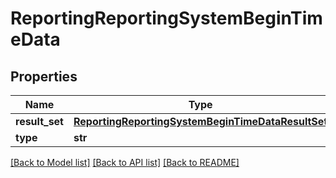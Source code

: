 # ReportingReportingSystemBeginTimeData

## Properties
Name | Type | Description | Notes
------------ | ------------- | ------------- | -------------
**result_set** | [**ReportingReportingSystemBeginTimeDataResultSet**](ReportingReportingSystemBeginTimeDataResultSet.md) |  | [optional] 
**type** | **str** |  | [optional] 

[[Back to Model list]](../README.md#documentation-for-models) [[Back to API list]](../README.md#documentation-for-api-endpoints) [[Back to README]](../README.md)

